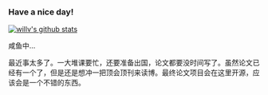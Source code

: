 ### Have a nice day!

<!--
**WWILLV/WWILLV** is a ✨ _special_ ✨ repository because its `README.md` (this file) appears on your GitHub profile.

Here are some ideas to get you started:

- 🔭 I’m currently working on ...
- 🌱 I’m currently learning ...
- 👯 I’m looking to collaborate on ...
- 🤔 I’m looking for help with ...
- 💬 Ask me about ...
- 📫 How to reach me: ...
- 😄 Pronouns: ...
- ⚡ Fun fact: ...
-->

[![willv's github stats](https://github-readme-stats.vercel.app/api?username=WWILLV&hide=contribs,prs&show_icons=true&hide_rank=true)](https://github.com/WWILLV)

咸鱼中...

最近事太多了。一大堆课要忙，还要准备出国，论文都要没时间写了。虽然论文已经有一个了，但是还是想冲一把顶会顶刊来读博。最终论文项目会在这里开源，应该会是一个不错的东西。
